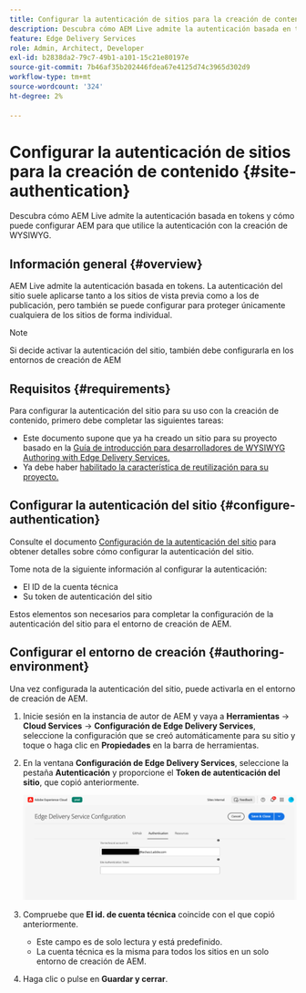 ```yaml
---
title: Configurar la autenticación de sitios para la creación de contenido
description: Descubra cómo AEM Live admite la autenticación basada en tokens y cómo puede configurar AEM para que utilice la autenticación con la creación de WYSIWYG.
feature: Edge Delivery Services
role: Admin, Architect, Developer
exl-id: b2838da2-79c7-49b1-a101-15c21e80197e
source-git-commit: 7b46af35b202446fdea67e4125d74c3965d302d9
workflow-type: tm+mt
source-wordcount: '324'
ht-degree: 2%

---
```


# Configurar la autenticación de sitios para la creación de contenido {#site-authentication}

Descubra cómo AEM Live admite la autenticación basada en tokens y cómo puede configurar AEM para que utilice la autenticación con la creación de WYSIWYG.

## Información general {#overview}

AEM Live admite la autenticación basada en tokens. La autenticación del sitio suele aplicarse tanto a los sitios de vista previa como a los de publicación, pero también se puede configurar para proteger únicamente cualquiera de los sitios de forma individual.

>[!NOTE]
>
>Si decide activar la autenticación del sitio, también debe configurarla en los entornos de creación de AEM

## Requisitos  {#requirements}

Para configurar la autenticación del sitio para su uso con la creación de contenido, primero debe completar las siguientes tareas:

* Este documento supone que ya ha creado un sitio para su proyecto basado en la [Guía de introducción para desarrolladores de WYSIWYG Authoring with Edge Delivery Services.](/help/edge/wysiwyg-authoring/edge-dev-getting-started.md)
* Ya debe haber [habilitado la característica de reutilización para su proyecto.](/help/edge/wysiwyg-authoring/repoless.md)

## Configurar la autenticación del sitio {#configure-authentication}

Consulte el documento [Configuración de la autenticación del sitio](https://www.aem.live/docs/authentication-setup-site) para obtener detalles sobre cómo configurar la autenticación del sitio.

Tome nota de la siguiente información al configurar la autenticación:

* El ID de la cuenta técnica
* Su token de autenticación del sitio

Estos elementos son necesarios para completar la configuración de la autenticación del sitio para el entorno de creación de AEM.

## Configurar el entorno de creación {#authoring-environment}

Una vez configurada la autenticación del sitio, puede activarla en el entorno de creación de AEM.

1. Inicie sesión en la instancia de autor de AEM y vaya a **Herramientas** -> **Cloud Services** -> **Configuración de Edge Delivery Services**, seleccione la configuración que se creó automáticamente para su sitio y toque o haga clic en **Propiedades** en la barra de herramientas.
1. En la ventana **Configuración de Edge Delivery Services**, seleccione la pestaña **Autenticación** y proporcione el **Token de autenticación del sitio**, que copió anteriormente.

   ![Configuración de Edge Delivery Services](/help/edge/wysiwyg-authoring/assets/site-authentication/configure-aem-author.png)

1. Compruebe que **El id. de cuenta técnica** coincide con el que copió anteriormente.

   * Este campo es de solo lectura y está predefinido.
   * La cuenta técnica es la misma para todos los sitios en un solo entorno de creación de AEM.

1. Haga clic o pulse en **Guardar y cerrar**.
